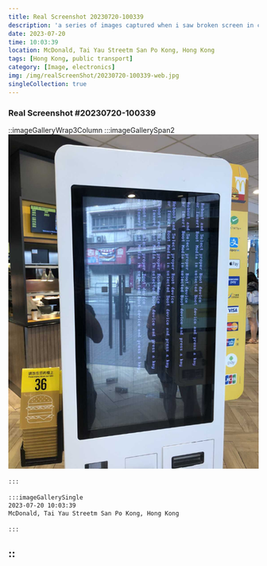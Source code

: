 ```yaml
---
title: Real Screenshot 20230720-100339
description: 'a series of images captured when i saw broken screen in city'
date: 2023-07-20
time: 10:03:39
location: McDonald, Tai Yau Streetm San Po Kong, Hong Kong
tags: [Hong Kong, public transport]
category: [Image, electronics]
img: /img/realScreenShot/20230720-100339-web.jpg
singleCollection: true
---
```


### Real Screenshot #20230720-100339

::imageGalleryWrap3Column
    :::imageGallerySpan2
     ![Alttext](/img/realScreenShot/20230720-100339-web.jpg)

    :::
    
    :::imageGallerySingle
    2023-07-20 10:03:39
    McDonald, Tai Yau Streetm San Po Kong, Hong Kong  

    :::
::
---